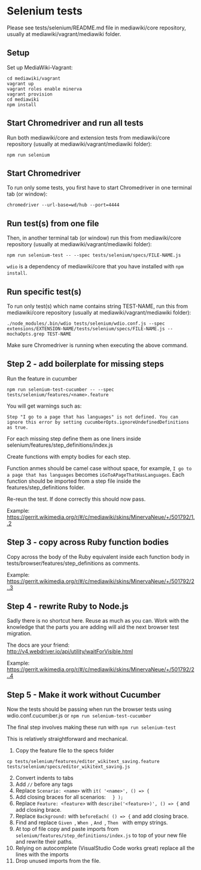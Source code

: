 # Selenium tests

Please see tests/selenium/README.md file in mediawiki/core repository, usually at mediawiki/vagrant/mediawiki folder.

## Setup

Set up MediaWiki-Vagrant:

    cd mediawiki/vagrant
    vagrant up
    vagrant roles enable minerva
    vagrant provision
    cd mediawiki
    npm install

## Start Chromedriver and run all tests

Run both mediawiki/core and extension tests from mediawiki/core repository (usually at mediawiki/vagrant/mediawiki folder):

    npm run selenium

## Start Chromedriver

To run only some tests, you first have to start Chromedriver in one terminal tab (or window):

    chromedriver --url-base=wd/hub --port=4444

## Run test(s) from one file

Then, in another terminal tab (or window) run this from mediawiki/core repository (usually at mediawiki/vagrant/mediawiki folder):

    npm run selenium-test -- --spec tests/selenium/specs/FILE-NAME.js

`wdio` is a dependency of mediawiki/core that you have installed with `npm install`.

## Run specific test(s)

To run only test(s) which name contains string TEST-NAME, run this from mediawiki/core repository (usually at mediawiki/vagrant/mediawiki folder):

    ./node_modules/.bin/wdio tests/selenium/wdio.conf.js --spec extensions/EXTENSION-NAME/tests/selenium/specs/FILE-NAME.js --mochaOpts.grep TEST-NAME

Make sure Chromedriver is running when executing the above command.

## Step 2 - add boilerplate for missing steps
Run the feature in cucumber
```
npm run selenium-test-cucumber -- --spec tests/selenium/features/<name>.feature
```

You will get warnings such as:
```
Step "I go to a page that has languages" is not defined. You can ignore this error by setting cucumberOpts.ignoreUndefinedDefinitions as true.
```

For each missing step define them as one liners inside selenium/features/step_definitions/index.js

Create functions with empty bodies for each step.

Function anmes should be camel case without space, for example, `I go to a page that has languages` becomes `iGoToAPageThatHasLanguages`. Each function should be imported from a step file inside the features/step_definitions folder.

Re-reun the test. If done correctly this should now pass.

Example: https://gerrit.wikimedia.org/r/#/c/mediawiki/skins/MinervaNeue/+/501792/1..2

## Step 3 - copy across Ruby function bodies

Copy across the body of the Ruby equivalent inside each function body in tests/browser/features/step_definitions as comments.

Example: https://gerrit.wikimedia.org/r/#/c/mediawiki/skins/MinervaNeue/+/501792/2..3

## Step 4 - rewrite Ruby to Node.js

Sadly there is no shortcut here. Reuse as much as you can. Work with the knowledge that the parts you are adding will aid the next browser test migration.

The docs are your friend: http://v4.webdriver.io/api/utility/waitForVisible.html

Example: https://gerrit.wikimedia.org/r/#/c/mediawiki/skins/MinervaNeue/+/501792/2..4

## Step 5 - Make it work without Cucumber

Now the tests should be passing when run the browser tests using wdio.conf.cucumber.js or `npm run selenium-test-cucumber`

The final step involves making these run with
`npm run selenium-test`

This is relatively straightforward and mechanical.

1) Copy the feature file to the specs folder
```
cp tests/selenium/features/editor_wikitext_saving.feature tests/selenium/specs/editor_wikitext_saving.js
```
2) Convert indents to tabs
3) Add `//` before any tags
4) Replace `Scenario: <name>` with `it( '<name>', () => {`
5) Add closing braces for all scenarios: `  } );`
6) Replace `Feature: <feature>` with `describe('<feature>)', () => {` and add closing brace.
7) Replace `Background:` with `beforeEach( () => {` and add closing brace.
8) Find and replace `Given `, `When `, `And `, `Then ` with empy strings.
9) At top of file copy and paste imports from `selenium/features/step_definitions/index.js` to top of your new file and rewrite their paths.
10) Relying on autocomplete (VisualStudio Code works great) replace all the lines with the imports
11) Drop unused imports from the file.
